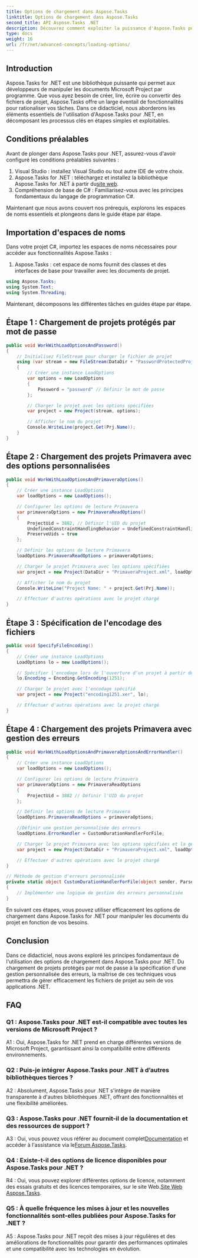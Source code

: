 ```yaml
---
title: Options de chargement dans Aspose.Tasks
linktitle: Options de chargement dans Aspose.Tasks
second_title: API Aspose.Tasks .NET
description: Découvrez comment exploiter la puissance d'Aspose.Tasks pour .NET pour gérer efficacement les documents Microsoft Project avec des conseils étape par étape.
type: docs
weight: 16
url: /fr/net/advanced-concepts/loading-options/
---
```

## Introduction

Aspose.Tasks for .NET est une bibliothèque puissante qui permet aux développeurs de manipuler les documents Microsoft Project par programme. Que vous ayez besoin de créer, lire, écrire ou convertir des fichiers de projet, Aspose.Tasks offre un large éventail de fonctionnalités pour rationaliser vos tâches. Dans ce didacticiel, nous aborderons les éléments essentiels de l'utilisation d'Aspose.Tasks pour .NET, en décomposant les processus clés en étapes simples et exploitables.

## Conditions préalables

Avant de plonger dans Aspose.Tasks pour .NET, assurez-vous d'avoir configuré les conditions préalables suivantes :

1. Visual Studio : installez Visual Studio ou tout autre IDE de votre choix.
2.  Aspose.Tasks for .NET : téléchargez et installez la bibliothèque Aspose.Tasks for .NET à partir du[site web](https://releases.aspose.com/tasks/net/).
3. Compréhension de base de C# : Familiarisez-vous avec les principes fondamentaux du langage de programmation C#.

Maintenant que nous avons couvert nos prérequis, explorons les espaces de noms essentiels et plongeons dans le guide étape par étape.

## Importation d'espaces de noms

Dans votre projet C#, importez les espaces de noms nécessaires pour accéder aux fonctionnalités Aspose.Tasks :

1. Aspose.Tasks : cet espace de noms fournit des classes et des interfaces de base pour travailler avec les documents de projet.

```csharp
using Aspose.Tasks;
using System.Text;
using System.Threading;
```

Maintenant, décomposons les différentes tâches en guides étape par étape.

## Étape 1 : Chargement de projets protégés par mot de passe

```csharp
public void WorkWithLoadOptionsAndPassword()
{
    // Initialisez FileStream pour charger le fichier de projet
    using (var stream = new FileStream(DataDir + "PasswordProtectedProject.mpp", FileMode.Open))
    {
        // Créer une instance LoadOptions
        var options = new LoadOptions
        {
            Password = "password" // Définir le mot de passe
        };

        // Charger le projet avec les options spécifiées
        var project = new Project(stream, options);

        // Afficher le nom du projet
        Console.WriteLine(project.Get(Prj.Name));
    }
}
```

## Étape 2 : Chargement des projets Primavera avec des options personnalisées

```csharp
public void WorkWithLoadOptionsAndPrimaveraOptions()
{
    // Créer une instance LoadOptions
    var loadOptions = new LoadOptions();

    // Configurer les options de lecture Primavera
    var primaveraOptions = new PrimaveraReadOptions()
    {
        ProjectUid = 3882, // Définir l'UID du projet
        UndefinedConstraintHandlingBehavior = UndefinedConstraintHandlingBehavior.None,
        PreserveUids = true
    };

    // Définir les options de lecture Primavera
    loadOptions.PrimaveraReadOptions = primaveraOptions;

    // Charger le projet Primavera avec les options spécifiées
    var project = new Project(DataDir + "PrimaveraProject.xml", loadOptions);

    // Afficher le nom du projet
    Console.WriteLine("Project Name: " + project.Get(Prj.Name));

    // Effectuer d'autres opérations avec le projet chargé
}
```

## Étape 3 : Spécification de l'encodage des fichiers

```csharp
public void SpecifyFileEncoding()
{
    // Créer une instance LoadOptions
    LoadOptions lo = new LoadOptions();

    // Spécifier l'encodage lors de l'ouverture d'un projet à partir du fichier Primavera XER
    lo.Encoding = Encoding.GetEncoding(1251);

    // Charger le projet avec l'encodage spécifié
    var project = new Project("encoding1251.xer", lo);

    // Effectuer d'autres opérations avec le projet chargé
}
```

## Étape 4 : Chargement des projets Primavera avec gestion des erreurs

```csharp
public void WorkWithLoadOptionsAndPrimaveraOptionsAndErrorHandler()
{
    // Créer une instance LoadOptions
    var loadOptions = new LoadOptions();

    // Configurer les options de lecture Primavera
    var primaveraOptions = new PrimaveraReadOptions
    {
        ProjectUid = 3882 // Définir l'UID du projet
    };

    // Définir les options de lecture Primavera
    loadOptions.PrimaveraReadOptions = primaveraOptions;

    //Définir une gestion personnalisée des erreurs
    loadOptions.ErrorHandler = CustomDurationHandlerForFile;

    // Charger le projet Primavera avec les options spécifiées et la gestion des erreurs
    var project = new Project(DataDir + "PrimaveraProject.xml", loadOptions);

    // Effectuer d'autres opérations avec le projet chargé
}

// Méthode de gestion d'erreurs personnalisée
private static object CustomDurationHandlerForFile(object sender, ParseErrorArgs args)
{
    // Implémenter une logique de gestion des erreurs personnalisée
}
```

En suivant ces étapes, vous pouvez utiliser efficacement les options de chargement dans Aspose.Tasks for .NET pour manipuler les documents du projet en fonction de vos besoins.

## Conclusion

Dans ce didacticiel, nous avons exploré les principes fondamentaux de l'utilisation des options de chargement dans Aspose.Tasks pour .NET. Du chargement de projets protégés par mot de passe à la spécification d'une gestion personnalisée des erreurs, la maîtrise de ces techniques vous permettra de gérer efficacement les fichiers de projet au sein de vos applications .NET.

## FAQ

### Q1 : Aspose.Tasks pour .NET est-il compatible avec toutes les versions de Microsoft Project ?

A1 : Oui, Aspose.Tasks for .NET prend en charge différentes versions de Microsoft Project, garantissant ainsi la compatibilité entre différents environnements.

### Q2 : Puis-je intégrer Aspose.Tasks pour .NET à d’autres bibliothèques tierces ?

A2 : Absolument, Aspose.Tasks pour .NET s'intègre de manière transparente à d'autres bibliothèques .NET, offrant des fonctionnalités et une flexibilité améliorées.

### Q3 : Aspose.Tasks pour .NET fournit-il de la documentation et des ressources de support ?

 A3 : Oui, vous pouvez vous référer au document complet[Documentation](https://reference.aspose.com/tasks/net/) et accéder à l'assistance via le[Forum Aspose.Tasks](https://forum.aspose.com/c/tasks/15).

### Q4 : Existe-t-il des options de licence disponibles pour Aspose.Tasks pour .NET ?

 R4 : Oui, vous pouvez explorer différentes options de licence, notamment des essais gratuits et des licences temporaires, sur le site Web.[Site Web Aspose.Tasks](https://purchase.aspose.com/buy).

### Q5 : À quelle fréquence les mises à jour et les nouvelles fonctionnalités sont-elles publiées pour Aspose.Tasks for .NET ?

A5 : Aspose.Tasks pour .NET reçoit des mises à jour régulières et des améliorations de fonctionnalités pour garantir des performances optimales et une compatibilité avec les technologies en évolution.